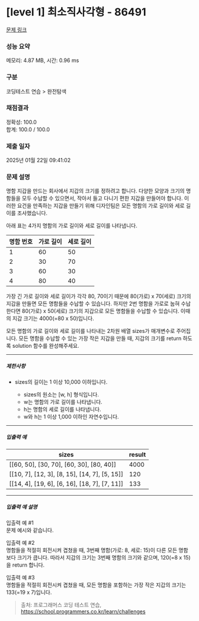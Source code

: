 # [level 1] 최소직사각형 - 86491 

[문제 링크](https://school.programmers.co.kr/learn/courses/30/lessons/86491) 

### 성능 요약

메모리: 4.87 MB, 시간: 0.96 ms

### 구분

코딩테스트 연습 > 완전탐색

### 채점결과

정확성: 100.0<br/>합계: 100.0 / 100.0

### 제출 일자

2025년 01월 22일 09:41:02

### 문제 설명

<p><br-span><br-bold><br-fixation fixation-strength="1">명</br-fixation><br-fixation fixation-strength="2">함</br-fixation></br-bold> <br-bold><br-fixation fixation-strength="1">지</br-fixation><br-fixation fixation-strength="2">갑</br-fixation><br-fixation fixation-strength="3">을</br-fixation></br-bold> <br-bold><br-fixation fixation-strength="1">만</br-fixation><br-fixation fixation-strength="2">드</br-fixation><br-fixation fixation-strength="3">는</br-fixation></br-bold> <br-bold><br-fixation fixation-strength="1">회</br-fixation><br-fixation fixation-strength="2">사</br-fixation><br-fixation fixation-strength="3">에</br-fixation></br-bold><br-edge>서</br-edge> <br-bold><br-fixation fixation-strength="1">지</br-fixation><br-fixation fixation-strength="2">갑</br-fixation><br-fixation fixation-strength="3">의</br-fixation></br-bold> <br-bold><br-fixation fixation-strength="1">크</br-fixation><br-fixation fixation-strength="2">기</br-fixation><br-fixation fixation-strength="3">를</br-fixation></br-bold> <br-bold><br-fixation fixation-strength="1">정</br-fixation><br-fixation fixation-strength="2">하</br-fixation><br-fixation fixation-strength="3">려</br-fixation></br-bold><br-edge>고</br-edge> <br-bold><br-fixation fixation-strength="1">합</br-fixation><br-fixation fixation-strength="2">니</br-fixation><br-fixation fixation-strength="3">다</br-fixation></br-bold>. <br-bold><br-fixation fixation-strength="1">다</br-fixation><br-fixation fixation-strength="2">양</br-fixation><br-fixation fixation-strength="3">한</br-fixation></br-bold> <br-bold><br-fixation fixation-strength="1">모</br-fixation><br-fixation fixation-strength="2">양</br-fixation><br-fixation fixation-strength="3">과</br-fixation></br-bold> <br-bold><br-fixation fixation-strength="1">크</br-fixation><br-fixation fixation-strength="2">기</br-fixation><br-fixation fixation-strength="3">의</br-fixation></br-bold> <br-bold><br-fixation fixation-strength="1">명</br-fixation><br-fixation fixation-strength="2">함</br-fixation><br-fixation fixation-strength="3">들</br-fixation></br-bold><br-edge>을</br-edge> <br-bold><br-fixation fixation-strength="1">모</br-fixation><br-fixation fixation-strength="2">두</br-fixation></br-bold> <br-bold><br-fixation fixation-strength="1">수</br-fixation><br-fixation fixation-strength="2">납</br-fixation><br-fixation fixation-strength="3">할</br-fixation></br-bold> <br-bold><br-fixation fixation-strength="1">수</br-fixation></br-bold> <br-bold><br-fixation fixation-strength="1">있</br-fixation><br-fixation fixation-strength="2">으</br-fixation><br-fixation fixation-strength="3">면</br-fixation></br-bold><br-edge>서</br-edge>, <br-bold><br-fixation fixation-strength="1">작</br-fixation><br-fixation fixation-strength="2">아</br-fixation><br-fixation fixation-strength="3">서</br-fixation></br-bold> <br-bold><br-fixation fixation-strength="1">들</br-fixation><br-fixation fixation-strength="2">고</br-fixation></br-bold> <br-bold><br-fixation fixation-strength="1">다</br-fixation><br-fixation fixation-strength="2">니</br-fixation><br-fixation fixation-strength="3">기</br-fixation></br-bold> <br-bold><br-fixation fixation-strength="1">편</br-fixation><br-fixation fixation-strength="2">한</br-fixation></br-bold> <br-bold><br-fixation fixation-strength="1">지</br-fixation><br-fixation fixation-strength="2">갑</br-fixation><br-fixation fixation-strength="3">을</br-fixation></br-bold> <br-bold><br-fixation fixation-strength="1">만</br-fixation><br-fixation fixation-strength="2">들</br-fixation><br-fixation fixation-strength="3">어</br-fixation></br-bold><br-edge>야</br-edge> <br-bold><br-fixation fixation-strength="1">합</br-fixation><br-fixation fixation-strength="2">니</br-fixation><br-fixation fixation-strength="3">다</br-fixation></br-bold>. <br-bold><br-fixation fixation-strength="1">이</br-fixation><br-fixation fixation-strength="2">러</br-fixation><br-fixation fixation-strength="3">한</br-fixation></br-bold> <br-bold><br-fixation fixation-strength="1">요</br-fixation><br-fixation fixation-strength="2">건</br-fixation><br-fixation fixation-strength="3">을</br-fixation></br-bold> <br-bold><br-fixation fixation-strength="1">만</br-fixation><br-fixation fixation-strength="2">족</br-fixation><br-fixation fixation-strength="3">하</br-fixation></br-bold><br-edge>는</br-edge> <br-bold><br-fixation fixation-strength="1">지</br-fixation><br-fixation fixation-strength="2">갑</br-fixation><br-fixation fixation-strength="3">을</br-fixation></br-bold> <br-bold><br-fixation fixation-strength="1">만</br-fixation><br-fixation fixation-strength="2">들</br-fixation><br-fixation fixation-strength="3">기</br-fixation></br-bold> <br-bold><br-fixation fixation-strength="1">위</br-fixation><br-fixation fixation-strength="2">해</br-fixation></br-bold> <br-bold><br-fixation fixation-strength="1">디</br-fixation><br-fixation fixation-strength="2">자</br-fixation><br-fixation fixation-strength="3">인</br-fixation><br-fixation fixation-strength="4">팀</br-fixation></br-bold><br-edge>은</br-edge> <br-bold><br-fixation fixation-strength="1">모</br-fixation><br-fixation fixation-strength="2">든</br-fixation></br-bold> <br-bold><br-fixation fixation-strength="1">명</br-fixation><br-fixation fixation-strength="2">함</br-fixation><br-fixation fixation-strength="3">의</br-fixation></br-bold> <br-bold><br-fixation fixation-strength="1">가</br-fixation><br-fixation fixation-strength="2">로</br-fixation></br-bold> <br-bold><br-fixation fixation-strength="1">길</br-fixation><br-fixation fixation-strength="2">이</br-fixation><br-fixation fixation-strength="3">와</br-fixation></br-bold> <br-bold><br-fixation fixation-strength="1">세</br-fixation><br-fixation fixation-strength="2">로</br-fixation></br-bold> <br-bold><br-fixation fixation-strength="1">길</br-fixation><br-fixation fixation-strength="2">이</br-fixation><br-fixation fixation-strength="3">를</br-fixation></br-bold> <br-bold><br-fixation fixation-strength="1">조</br-fixation><br-fixation fixation-strength="2">사</br-fixation><br-fixation fixation-strength="3">했</br-fixation><br-fixation fixation-strength="4">습</br-fixation></br-bold><br-edge>니다</br-edge>.</br-span></p>

<p><br-span><br-bold><br-fixation fixation-strength="1">아</br-fixation><br-fixation fixation-strength="2">래</br-fixation></br-bold> <br-bold><br-fixation fixation-strength="1">표</br-fixation><br-fixation fixation-strength="2">는</br-fixation></br-bold> 4<br-bold><br-fixation fixation-strength="1">가</br-fixation><br-fixation fixation-strength="2">지</br-fixation></br-bold> <br-bold><br-fixation fixation-strength="1">명</br-fixation><br-fixation fixation-strength="2">함</br-fixation><br-fixation fixation-strength="3">의</br-fixation></br-bold> <br-bold><br-fixation fixation-strength="1">가</br-fixation><br-fixation fixation-strength="2">로</br-fixation></br-bold> <br-bold><br-fixation fixation-strength="1">길</br-fixation><br-fixation fixation-strength="2">이</br-fixation><br-fixation fixation-strength="3">와</br-fixation></br-bold> <br-bold><br-fixation fixation-strength="1">세</br-fixation><br-fixation fixation-strength="2">로</br-fixation></br-bold> <br-bold><br-fixation fixation-strength="1">길</br-fixation><br-fixation fixation-strength="2">이</br-fixation><br-fixation fixation-strength="3">를</br-fixation></br-bold> <br-bold><br-fixation fixation-strength="1">나</br-fixation><br-fixation fixation-strength="2">타</br-fixation><br-fixation fixation-strength="3">냅</br-fixation><br-fixation fixation-strength="4">니</br-fixation></br-bold><br-edge>다</br-edge>.</br-span></p>
<table class="table">
        <thead><tr>
<th><br-span><br-bold><br-fixation fixation-strength="1">명</br-fixation><br-fixation fixation-strength="2">함</br-fixation></br-bold> <br-bold><br-fixation fixation-strength="1">번</br-fixation><br-fixation fixation-strength="2">호</br-fixation></br-bold></br-span></th>
<th><br-span><br-bold><br-fixation fixation-strength="1">가</br-fixation><br-fixation fixation-strength="2">로</br-fixation></br-bold> <br-bold><br-fixation fixation-strength="1">길</br-fixation><br-fixation fixation-strength="2">이</br-fixation></br-bold></br-span></th>
<th><br-span><br-bold><br-fixation fixation-strength="1">세</br-fixation><br-fixation fixation-strength="2">로</br-fixation></br-bold> <br-bold><br-fixation fixation-strength="1">길</br-fixation><br-fixation fixation-strength="2">이</br-fixation></br-bold></br-span></th>
</tr>
</thead>
        <tbody><tr>
<td>1</td>
<td>60</td>
<td>50</td>
</tr>
<tr>
<td>2</td>
<td>30</td>
<td>70</td>
</tr>
<tr>
<td>3</td>
<td>60</td>
<td>30</td>
</tr>
<tr>
<td>4</td>
<td>80</td>
<td>40</td>
</tr>
</tbody>
      </table>
<p><br-span><br-bold><br-fixation fixation-strength="1">가</br-fixation><br-fixation fixation-strength="2">장</br-fixation></br-bold> <br-bold><br-fixation fixation-strength="1">긴</br-fixation></br-bold> <br-bold><br-fixation fixation-strength="1">가</br-fixation><br-fixation fixation-strength="2">로</br-fixation></br-bold> <br-bold><br-fixation fixation-strength="1">길</br-fixation><br-fixation fixation-strength="2">이</br-fixation><br-fixation fixation-strength="3">와</br-fixation></br-bold> <br-bold><br-fixation fixation-strength="1">세</br-fixation><br-fixation fixation-strength="2">로</br-fixation></br-bold> <br-bold><br-fixation fixation-strength="1">길</br-fixation><br-fixation fixation-strength="2">이</br-fixation><br-fixation fixation-strength="3">가</br-fixation></br-bold> <br-bold><br-fixation fixation-strength="1">각</br-fixation><br-fixation fixation-strength="2">각</br-fixation></br-bold> 80, 70<br-bold><br-fixation fixation-strength="1">이</br-fixation><br-fixation fixation-strength="2">기</br-fixation></br-bold> <br-bold><br-fixation fixation-strength="1">때</br-fixation><br-fixation fixation-strength="2">문</br-fixation><br-fixation fixation-strength="3">에</br-fixation></br-bold> 80(<br-bold><br-fixation fixation-strength="1">가</br-fixation><br-fixation fixation-strength="2">로</br-fixation></br-bold>) <br-bold><br-fixation fixation-strength="1">x</br-fixation></br-bold> 70(<br-bold><br-fixation fixation-strength="1">세</br-fixation><br-fixation fixation-strength="2">로</br-fixation></br-bold>) <br-bold><br-fixation fixation-strength="1">크</br-fixation><br-fixation fixation-strength="2">기</br-fixation><br-fixation fixation-strength="3">의</br-fixation></br-bold> <br-bold><br-fixation fixation-strength="1">지</br-fixation><br-fixation fixation-strength="2">갑</br-fixation><br-fixation fixation-strength="3">을</br-fixation></br-bold> <br-bold><br-fixation fixation-strength="1">만</br-fixation><br-fixation fixation-strength="2">들</br-fixation><br-fixation fixation-strength="3">면</br-fixation></br-bold> <br-bold><br-fixation fixation-strength="1">모</br-fixation><br-fixation fixation-strength="2">든</br-fixation></br-bold> <br-bold><br-fixation fixation-strength="1">명</br-fixation><br-fixation fixation-strength="2">함</br-fixation><br-fixation fixation-strength="3">들</br-fixation></br-bold><br-edge>을</br-edge> <br-bold><br-fixation fixation-strength="1">수</br-fixation><br-fixation fixation-strength="2">납</br-fixation><br-fixation fixation-strength="3">할</br-fixation></br-bold> <br-bold><br-fixation fixation-strength="1">수</br-fixation></br-bold> <br-bold><br-fixation fixation-strength="1">있</br-fixation><br-fixation fixation-strength="2">습</br-fixation><br-fixation fixation-strength="3">니</br-fixation></br-bold><br-edge>다</br-edge>. <br-bold><br-fixation fixation-strength="1">하</br-fixation><br-fixation fixation-strength="2">지</br-fixation><br-fixation fixation-strength="3">만</br-fixation></br-bold> 2<br-bold><br-fixation fixation-strength="1">번</br-fixation></br-bold> <br-bold><br-fixation fixation-strength="1">명</br-fixation><br-fixation fixation-strength="2">함</br-fixation><br-fixation fixation-strength="3">을</br-fixation></br-bold> <br-bold><br-fixation fixation-strength="1">가</br-fixation><br-fixation fixation-strength="2">로</br-fixation><br-fixation fixation-strength="3">로</br-fixation></br-bold> <br-bold><br-fixation fixation-strength="1">눕</br-fixation><br-fixation fixation-strength="2">혀</br-fixation></br-bold> <br-bold><br-fixation fixation-strength="1">수</br-fixation><br-fixation fixation-strength="2">납</br-fixation><br-fixation fixation-strength="3">한</br-fixation><br-fixation fixation-strength="4">다</br-fixation></br-bold><br-edge>면</br-edge> 80(<br-bold><br-fixation fixation-strength="1">가</br-fixation><br-fixation fixation-strength="2">로</br-fixation></br-bold>) <br-bold><br-fixation fixation-strength="1">x</br-fixation></br-bold> 50(<br-bold><br-fixation fixation-strength="1">세</br-fixation><br-fixation fixation-strength="2">로</br-fixation></br-bold>) <br-bold><br-fixation fixation-strength="1">크</br-fixation><br-fixation fixation-strength="2">기</br-fixation><br-fixation fixation-strength="3">의</br-fixation></br-bold> <br-bold><br-fixation fixation-strength="1">지</br-fixation><br-fixation fixation-strength="2">갑</br-fixation><br-fixation fixation-strength="3">으</br-fixation></br-bold><br-edge>로</br-edge> <br-bold><br-fixation fixation-strength="1">모</br-fixation><br-fixation fixation-strength="2">든</br-fixation></br-bold> <br-bold><br-fixation fixation-strength="1">명</br-fixation><br-fixation fixation-strength="2">함</br-fixation><br-fixation fixation-strength="3">들</br-fixation></br-bold><br-edge>을</br-edge> <br-bold><br-fixation fixation-strength="1">수</br-fixation><br-fixation fixation-strength="2">납</br-fixation><br-fixation fixation-strength="3">할</br-fixation></br-bold> <br-bold><br-fixation fixation-strength="1">수</br-fixation></br-bold> <br-bold><br-fixation fixation-strength="1">있</br-fixation><br-fixation fixation-strength="2">습</br-fixation><br-fixation fixation-strength="3">니</br-fixation></br-bold><br-edge>다</br-edge>. <br-bold><br-fixation fixation-strength="1">이</br-fixation><br-fixation fixation-strength="2">때</br-fixation><br-fixation fixation-strength="3">의</br-fixation></br-bold> <br-bold><br-fixation fixation-strength="1">지</br-fixation><br-fixation fixation-strength="2">갑</br-fixation></br-bold> <br-bold><br-fixation fixation-strength="1">크</br-fixation><br-fixation fixation-strength="2">기</br-fixation><br-fixation fixation-strength="3">는</br-fixation></br-bold> 4000(=80 <br-bold><br-fixation fixation-strength="1">x</br-fixation></br-bold> 50)<br-bold><br-fixation fixation-strength="1">입</br-fixation><br-fixation fixation-strength="2">니</br-fixation><br-fixation fixation-strength="3">다</br-fixation></br-bold>.</br-span></p>

<p><br-span><br-bold><br-fixation fixation-strength="1">모</br-fixation><br-fixation fixation-strength="2">든</br-fixation></br-bold> <br-bold><br-fixation fixation-strength="1">명</br-fixation><br-fixation fixation-strength="2">함</br-fixation><br-fixation fixation-strength="3">의</br-fixation></br-bold> <br-bold><br-fixation fixation-strength="1">가</br-fixation><br-fixation fixation-strength="2">로</br-fixation></br-bold> <br-bold><br-fixation fixation-strength="1">길</br-fixation><br-fixation fixation-strength="2">이</br-fixation><br-fixation fixation-strength="3">와</br-fixation></br-bold> <br-bold><br-fixation fixation-strength="1">세</br-fixation><br-fixation fixation-strength="2">로</br-fixation></br-bold> <br-bold><br-fixation fixation-strength="1">길</br-fixation><br-fixation fixation-strength="2">이</br-fixation><br-fixation fixation-strength="3">를</br-fixation></br-bold> <br-bold><br-fixation fixation-strength="1">나</br-fixation><br-fixation fixation-strength="2">타</br-fixation><br-fixation fixation-strength="3">내</br-fixation></br-bold><br-edge>는</br-edge> 2<br-bold><br-fixation fixation-strength="1">차</br-fixation><br-fixation fixation-strength="2">원</br-fixation></br-bold> <br-bold><br-fixation fixation-strength="1">배</br-fixation><br-fixation fixation-strength="2">열</br-fixation></br-bold> <br-bold><br-fixation fixation-strength="1">s</br-fixation><br-fixation fixation-strength="2">i</br-fixation><br-fixation fixation-strength="3">z</br-fixation><br-fixation fixation-strength="4">e</br-fixation></br-bold><br-edge>s가</br-edge> <br-bold><br-fixation fixation-strength="1">매</br-fixation><br-fixation fixation-strength="2">개</br-fixation><br-fixation fixation-strength="3">변</br-fixation><br-fixation fixation-strength="4">수</br-fixation></br-bold><br-edge>로</br-edge> <br-bold><br-fixation fixation-strength="1">주</br-fixation><br-fixation fixation-strength="2">어</br-fixation><br-fixation fixation-strength="3">집</br-fixation><br-fixation fixation-strength="4">니</br-fixation></br-bold><br-edge>다</br-edge>. <br-bold><br-fixation fixation-strength="1">모</br-fixation><br-fixation fixation-strength="2">든</br-fixation></br-bold> <br-bold><br-fixation fixation-strength="1">명</br-fixation><br-fixation fixation-strength="2">함</br-fixation><br-fixation fixation-strength="3">을</br-fixation></br-bold> <br-bold><br-fixation fixation-strength="1">수</br-fixation><br-fixation fixation-strength="2">납</br-fixation><br-fixation fixation-strength="3">할</br-fixation></br-bold> <br-bold><br-fixation fixation-strength="1">수</br-fixation></br-bold> <br-bold><br-fixation fixation-strength="1">있</br-fixation><br-fixation fixation-strength="2">는</br-fixation></br-bold> <br-bold><br-fixation fixation-strength="1">가</br-fixation><br-fixation fixation-strength="2">장</br-fixation></br-bold> <br-bold><br-fixation fixation-strength="1">작</br-fixation><br-fixation fixation-strength="2">은</br-fixation></br-bold> <br-bold><br-fixation fixation-strength="1">지</br-fixation><br-fixation fixation-strength="2">갑</br-fixation><br-fixation fixation-strength="3">을</br-fixation></br-bold> <br-bold><br-fixation fixation-strength="1">만</br-fixation><br-fixation fixation-strength="2">들</br-fixation></br-bold> <br-bold><br-fixation fixation-strength="1">때</br-fixation></br-bold>, <br-bold><br-fixation fixation-strength="1">지</br-fixation><br-fixation fixation-strength="2">갑</br-fixation><br-fixation fixation-strength="3">의</br-fixation></br-bold> <br-bold><br-fixation fixation-strength="1">크</br-fixation><br-fixation fixation-strength="2">기</br-fixation><br-fixation fixation-strength="3">를</br-fixation></br-bold> <br-bold><br-fixation fixation-strength="1">r</br-fixation><br-fixation fixation-strength="2">e</br-fixation><br-fixation fixation-strength="3">t</br-fixation><br-fixation fixation-strength="4">u</br-fixation></br-bold><br-edge>rn</br-edge> <br-bold><br-fixation fixation-strength="1">하</br-fixation><br-fixation fixation-strength="2">도</br-fixation><br-fixation fixation-strength="3">록</br-fixation></br-bold> <br-bold><br-fixation fixation-strength="1">so</br-fixation><br-fixation fixation-strength="2">lu</br-fixation><br-fixation fixation-strength="3">ti</br-fixation><br-fixation fixation-strength="4"></br-fixation></br-bold><br-edge>on</br-edge> <br-bold><br-fixation fixation-strength="1">함</br-fixation><br-fixation fixation-strength="2">수</br-fixation><br-fixation fixation-strength="3">를</br-fixation></br-bold> <br-bold><br-fixation fixation-strength="1">완</br-fixation><br-fixation fixation-strength="2">성</br-fixation><br-fixation fixation-strength="3">해</br-fixation><br-fixation fixation-strength="4">주</br-fixation></br-bold><br-edge>세요</br-edge>.</br-span></p>

<hr>

<h5><br-span><br-bold><br-fixation fixation-strength="1">제</br-fixation><br-fixation fixation-strength="2">한</br-fixation><br-fixation fixation-strength="3">사</br-fixation></br-bold><br-edge>항</br-edge></br-span></h5>

<ul>
<li><br-span><br-bold><br-fixation fixation-strength="1">s</br-fixation><br-fixation fixation-strength="2">i</br-fixation><br-fixation fixation-strength="3">z</br-fixation><br-fixation fixation-strength="4">e</br-fixation></br-bold><br-edge>s의</br-edge> <br-bold><br-fixation fixation-strength="1">길</br-fixation><br-fixation fixation-strength="2">이</br-fixation><br-fixation fixation-strength="3">는</br-fixation></br-bold> 1 <br-bold><br-fixation fixation-strength="1">이</br-fixation><br-fixation fixation-strength="2">상</br-fixation></br-bold> 10,000 <br-bold><br-fixation fixation-strength="1">이</br-fixation><br-fixation fixation-strength="2">하</br-fixation><br-fixation fixation-strength="3">입</br-fixation><br-fixation fixation-strength="4">니</br-fixation></br-bold><br-edge>다</br-edge>.

</br-span><ul>
<li><br-span><br-bold><br-fixation fixation-strength="1">s</br-fixation><br-fixation fixation-strength="2">i</br-fixation><br-fixation fixation-strength="3">z</br-fixation><br-fixation fixation-strength="4">e</br-fixation></br-bold><br-edge>s의</br-edge> <br-bold><br-fixation fixation-strength="1">원</br-fixation><br-fixation fixation-strength="2">소</br-fixation><br-fixation fixation-strength="3">는</br-fixation></br-bold> [<br-bold><br-fixation fixation-strength="1">w</br-fixation></br-bold>, <br-bold><br-fixation fixation-strength="1">h</br-fixation></br-bold>] <br-bold><br-fixation fixation-strength="1">형</br-fixation><br-fixation fixation-strength="2">식</br-fixation><br-fixation fixation-strength="3">입</br-fixation><br-fixation fixation-strength="4">니</br-fixation></br-bold><br-edge>다</br-edge>.</br-span></li>
<li><br-span><br-bold><br-fixation fixation-strength="1">w</br-fixation><br-fixation fixation-strength="2">는</br-fixation></br-bold> <br-bold><br-fixation fixation-strength="1">명</br-fixation><br-fixation fixation-strength="2">함</br-fixation><br-fixation fixation-strength="3">의</br-fixation></br-bold> <br-bold><br-fixation fixation-strength="1">가</br-fixation><br-fixation fixation-strength="2">로</br-fixation></br-bold> <br-bold><br-fixation fixation-strength="1">길</br-fixation><br-fixation fixation-strength="2">이</br-fixation><br-fixation fixation-strength="3">를</br-fixation></br-bold> <br-bold><br-fixation fixation-strength="1">나</br-fixation><br-fixation fixation-strength="2">타</br-fixation><br-fixation fixation-strength="3">냅</br-fixation><br-fixation fixation-strength="4">니</br-fixation></br-bold><br-edge>다</br-edge>.</br-span></li>
<li><br-span><br-bold><br-fixation fixation-strength="1">h</br-fixation><br-fixation fixation-strength="2">는</br-fixation></br-bold> <br-bold><br-fixation fixation-strength="1">명</br-fixation><br-fixation fixation-strength="2">함</br-fixation><br-fixation fixation-strength="3">의</br-fixation></br-bold> <br-bold><br-fixation fixation-strength="1">세</br-fixation><br-fixation fixation-strength="2">로</br-fixation></br-bold> <br-bold><br-fixation fixation-strength="1">길</br-fixation><br-fixation fixation-strength="2">이</br-fixation><br-fixation fixation-strength="3">를</br-fixation></br-bold> <br-bold><br-fixation fixation-strength="1">나</br-fixation><br-fixation fixation-strength="2">타</br-fixation><br-fixation fixation-strength="3">냅</br-fixation><br-fixation fixation-strength="4">니</br-fixation></br-bold><br-edge>다</br-edge>.</br-span></li>
<li><br-span><br-bold><br-fixation fixation-strength="1">w</br-fixation><br-fixation fixation-strength="2">와</br-fixation></br-bold> <br-bold><br-fixation fixation-strength="1">h</br-fixation><br-fixation fixation-strength="2">는</br-fixation></br-bold> 1 <br-bold><br-fixation fixation-strength="1">이</br-fixation><br-fixation fixation-strength="2">상</br-fixation></br-bold> 1,000 <br-bold><br-fixation fixation-strength="1">이</br-fixation><br-fixation fixation-strength="2">하</br-fixation><br-fixation fixation-strength="3">인</br-fixation></br-bold> <br-bold><br-fixation fixation-strength="1">자</br-fixation><br-fixation fixation-strength="2">연</br-fixation><br-fixation fixation-strength="3">수</br-fixation><br-fixation fixation-strength="4">입</br-fixation></br-bold><br-edge>니다</br-edge>.</br-span></li>
</ul></li>
</ul>

<hr>

<h5><br-span><br-bold><br-fixation fixation-strength="1">입</br-fixation><br-fixation fixation-strength="2">출</br-fixation><br-fixation fixation-strength="3">력</br-fixation></br-bold> <br-bold><br-fixation fixation-strength="1">예</br-fixation></br-bold></br-span></h5>
<table class="table">
        <thead><tr>
<th><br-span><br-bold><br-fixation fixation-strength="1">s</br-fixation><br-fixation fixation-strength="2">i</br-fixation><br-fixation fixation-strength="3">z</br-fixation><br-fixation fixation-strength="4">e</br-fixation></br-bold><br-edge>s</br-edge></br-span></th>
<th><br-span><br-bold><br-fixation fixation-strength="1">r</br-fixation><br-fixation fixation-strength="2">e</br-fixation><br-fixation fixation-strength="3">s</br-fixation><br-fixation fixation-strength="4">u</br-fixation></br-bold><br-edge>lt</br-edge></br-span></th>
</tr>
</thead>
        <tbody><tr>
<td>[[60, 50], [30, 70], [60, 30], [80, 40]]</td>
<td>4000</td>
</tr>
<tr>
<td>[[10, 7], [12, 3], [8, 15], [14, 7], [5, 15]]</td>
<td>120</td>
</tr>
<tr>
<td>[[14, 4], [19, 6], [6, 16], [18, 7], [7, 11]]</td>
<td>133</td>
</tr>
</tbody>
      </table>
<hr>

<h5><br-span><br-bold><br-fixation fixation-strength="1">입</br-fixation><br-fixation fixation-strength="2">출</br-fixation><br-fixation fixation-strength="3">력</br-fixation></br-bold> <br-bold><br-fixation fixation-strength="1">예</br-fixation></br-bold> <br-bold><br-fixation fixation-strength="1">설</br-fixation><br-fixation fixation-strength="2">명</br-fixation></br-bold></br-span></h5>

<p><br-span><br-bold><br-fixation fixation-strength="1">입</br-fixation><br-fixation fixation-strength="2">출</br-fixation><br-fixation fixation-strength="3">력</br-fixation></br-bold> <br-bold><br-fixation fixation-strength="1">예</br-fixation></br-bold> #1</br-span><br><br-span>
<br-bold><br-fixation fixation-strength="1">문</br-fixation><br-fixation fixation-strength="2">제</br-fixation></br-bold> <br-bold><br-fixation fixation-strength="1">예</br-fixation><br-fixation fixation-strength="2">시</br-fixation><br-fixation fixation-strength="3">와</br-fixation></br-bold> <br-bold><br-fixation fixation-strength="1">같</br-fixation><br-fixation fixation-strength="2">습</br-fixation><br-fixation fixation-strength="3">니</br-fixation></br-bold><br-edge>다</br-edge>.</br-span></p>

<p><br-span><br-bold><br-fixation fixation-strength="1">입</br-fixation><br-fixation fixation-strength="2">출</br-fixation><br-fixation fixation-strength="3">력</br-fixation></br-bold> <br-bold><br-fixation fixation-strength="1">예</br-fixation></br-bold> #2</br-span><br><br-span>
<br-bold><br-fixation fixation-strength="1">명</br-fixation><br-fixation fixation-strength="2">함</br-fixation><br-fixation fixation-strength="3">들</br-fixation></br-bold><br-edge>을</br-edge> <br-bold><br-fixation fixation-strength="1">적</br-fixation><br-fixation fixation-strength="2">절</br-fixation><br-fixation fixation-strength="3">히</br-fixation></br-bold> <br-bold><br-fixation fixation-strength="1">회</br-fixation><br-fixation fixation-strength="2">전</br-fixation><br-fixation fixation-strength="3">시</br-fixation></br-bold><br-edge>켜</br-edge> <br-bold><br-fixation fixation-strength="1">겹</br-fixation><br-fixation fixation-strength="2">쳤</br-fixation><br-fixation fixation-strength="3">을</br-fixation></br-bold> <br-bold><br-fixation fixation-strength="1">때</br-fixation></br-bold>, 3<br-bold><br-fixation fixation-strength="1">번</br-fixation><br-fixation fixation-strength="2">째</br-fixation></br-bold> <br-bold><br-fixation fixation-strength="1">명</br-fixation><br-fixation fixation-strength="2">함</br-fixation></br-bold>(<br-bold><br-fixation fixation-strength="1">가</br-fixation><br-fixation fixation-strength="2">로</br-fixation></br-bold>: 8, <br-bold><br-fixation fixation-strength="1">세</br-fixation><br-fixation fixation-strength="2">로</br-fixation></br-bold>: 15)<br-bold><br-fixation fixation-strength="1">이</br-fixation></br-bold> <br-bold><br-fixation fixation-strength="1">다</br-fixation><br-fixation fixation-strength="2">른</br-fixation></br-bold> <br-bold><br-fixation fixation-strength="1">모</br-fixation><br-fixation fixation-strength="2">든</br-fixation></br-bold> <br-bold><br-fixation fixation-strength="1">명</br-fixation><br-fixation fixation-strength="2">함</br-fixation><br-fixation fixation-strength="3">보</br-fixation></br-bold><br-edge>다</br-edge> <br-bold><br-fixation fixation-strength="1">크</br-fixation><br-fixation fixation-strength="2">기</br-fixation><br-fixation fixation-strength="3">가</br-fixation></br-bold> <br-bold><br-fixation fixation-strength="1">큽</br-fixation><br-fixation fixation-strength="2">니</br-fixation><br-fixation fixation-strength="3">다</br-fixation></br-bold>. <br-bold><br-fixation fixation-strength="1">따</br-fixation><br-fixation fixation-strength="2">라</br-fixation><br-fixation fixation-strength="3">서</br-fixation></br-bold> <br-bold><br-fixation fixation-strength="1">지</br-fixation><br-fixation fixation-strength="2">갑</br-fixation><br-fixation fixation-strength="3">의</br-fixation></br-bold> <br-bold><br-fixation fixation-strength="1">크</br-fixation><br-fixation fixation-strength="2">기</br-fixation><br-fixation fixation-strength="3">는</br-fixation></br-bold> 3<br-bold><br-fixation fixation-strength="1">번</br-fixation><br-fixation fixation-strength="2">째</br-fixation></br-bold> <br-bold><br-fixation fixation-strength="1">명</br-fixation><br-fixation fixation-strength="2">함</br-fixation><br-fixation fixation-strength="3">의</br-fixation></br-bold> <br-bold><br-fixation fixation-strength="1">크</br-fixation><br-fixation fixation-strength="2">기</br-fixation><br-fixation fixation-strength="3">와</br-fixation></br-bold> <br-bold><br-fixation fixation-strength="1">같</br-fixation><br-fixation fixation-strength="2">으</br-fixation><br-fixation fixation-strength="3">며</br-fixation></br-bold>, 120(=8 <br-bold><br-fixation fixation-strength="1">x</br-fixation></br-bold> 15)<br-bold><br-fixation fixation-strength="1">을</br-fixation></br-bold> <br-bold><br-fixation fixation-strength="1">r</br-fixation><br-fixation fixation-strength="2">e</br-fixation><br-fixation fixation-strength="3">t</br-fixation><br-fixation fixation-strength="4">u</br-fixation></br-bold><br-edge>rn</br-edge> <br-bold><br-fixation fixation-strength="1">합</br-fixation><br-fixation fixation-strength="2">니</br-fixation><br-fixation fixation-strength="3">다</br-fixation></br-bold>.</br-span></p>

<p><br-span><br-bold><br-fixation fixation-strength="1">입</br-fixation><br-fixation fixation-strength="2">출</br-fixation><br-fixation fixation-strength="3">력</br-fixation></br-bold> <br-bold><br-fixation fixation-strength="1">예</br-fixation></br-bold> #3</br-span><br><br-span>
<br-bold><br-fixation fixation-strength="1">명</br-fixation><br-fixation fixation-strength="2">함</br-fixation><br-fixation fixation-strength="3">들</br-fixation></br-bold><br-edge>을</br-edge> <br-bold><br-fixation fixation-strength="1">적</br-fixation><br-fixation fixation-strength="2">절</br-fixation><br-fixation fixation-strength="3">히</br-fixation></br-bold> <br-bold><br-fixation fixation-strength="1">회</br-fixation><br-fixation fixation-strength="2">전</br-fixation><br-fixation fixation-strength="3">시</br-fixation></br-bold><br-edge>켜</br-edge> <br-bold><br-fixation fixation-strength="1">겹</br-fixation><br-fixation fixation-strength="2">쳤</br-fixation><br-fixation fixation-strength="3">을</br-fixation></br-bold> <br-bold><br-fixation fixation-strength="1">때</br-fixation></br-bold>, <br-bold><br-fixation fixation-strength="1">모</br-fixation><br-fixation fixation-strength="2">든</br-fixation></br-bold> <br-bold><br-fixation fixation-strength="1">명</br-fixation><br-fixation fixation-strength="2">함</br-fixation><br-fixation fixation-strength="3">을</br-fixation></br-bold> <br-bold><br-fixation fixation-strength="1">포</br-fixation><br-fixation fixation-strength="2">함</br-fixation><br-fixation fixation-strength="3">하</br-fixation></br-bold><br-edge>는</br-edge> <br-bold><br-fixation fixation-strength="1">가</br-fixation><br-fixation fixation-strength="2">장</br-fixation></br-bold> <br-bold><br-fixation fixation-strength="1">작</br-fixation><br-fixation fixation-strength="2">은</br-fixation></br-bold> <br-bold><br-fixation fixation-strength="1">지</br-fixation><br-fixation fixation-strength="2">갑</br-fixation><br-fixation fixation-strength="3">의</br-fixation></br-bold> <br-bold><br-fixation fixation-strength="1">크</br-fixation><br-fixation fixation-strength="2">기</br-fixation><br-fixation fixation-strength="3">는</br-fixation></br-bold> 133(=19 <br-bold><br-fixation fixation-strength="1">x</br-fixation></br-bold> 7)<br-bold><br-fixation fixation-strength="1">입</br-fixation><br-fixation fixation-strength="2">니</br-fixation><br-fixation fixation-strength="3">다</br-fixation></br-bold>.</br-span></p>


> 출처: 프로그래머스 코딩 테스트 연습, https://school.programmers.co.kr/learn/challenges